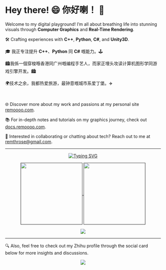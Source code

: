 # Hey there! 😄 你好喇！ 👋

Welcome to my digital playground! I’m all about breathing life into stunning visuals through **Computer Graphics** and **Real-Time Rendering**.

🛠 Crafting experiences with **C++**, **Python**, **C#**, and **Unity3D**.

🎓 我正专注提升 **C++**、**Python** 同 **C#** 嘅能力。🕹️

🏙️我係一個穿梭喺香港同广州嘅编程手艺人，而家正埋头攻读计算机图形学同游戏引擎开发。🏙️

🌍技术之余，我都热爱旅游，最钟意嘅城市系爱丁堡。✈️

<br>

🌐 Discover more about my work and passions at my personal site [remoooo.com](https://remoooo.com). 

📚 For in-depth notes and tutorials on my graphics journey, check out [docs.remoooo.com](https://docs.remoooo.com). 

📧 Interested in collaborating or chatting about tech? Reach out to me at [remthrose@gmail.com](mailto:remthrose@gmail.com). 

----

<p align="center">
  <a href="https://git.io/typing-svg"><img src="https://readme-typing-svg.demolab.com?font=Fira+Code&size=21&duration=500&pause=200&center=true&vCenter=true&random=false&width=550&separator=%3D&lines=print(%22Hello%2C+World!%22)%3Decho+%22Hello%2C+World!%22%3Dfun+main()+%7B+println(%22Hello%2C+World!%22)+%7D%3DSystem.Console.WriteLine(%22Hello%2C+World!%22);%3D%3C%3Fphp+echo+%22Hello%2C+World!%22;+%3F%3E" alt="Typing SVG" /></a>
</p>

<p align="center">
  <a href="">
    <img height=200 align="center" src="https://github-readme-stats.vercel.app/api?username=Remyuu&show_icons=true&theme=radical" />
  </a>
  <a href="">
    <img height=200 align="center" src="https://github-readme-stats.vercel.app/api/top-langs?username=Remyuu&layout=compact&langs_count=8&card_width=320&theme=radical" />
  </a>
</p>


<p align="center">
  <img alig src="https://github-profile-trophy.vercel.app/?username=Remyuu&column=5&theme=onedark" />
</p>

----

🔍 Also, feel free to check out my Zhihu profile through the social card below for more insights and discussions.

<p align="center">
  <a href="https://www.zhihu.com/people/ycjc-90">
    <img src="https://stats.justsong.cn/api/zhihu?username=ycjc-90&theme=dark"  />
  </a>
</p>

<!--
**Remyuu/Remyuu** is a ✨ _special_ ✨ repository because its `README.md` (this file) appears on your GitHub profile.

<img src="https://stats.justsong.cn/api/zhihu?username=ycjc-90&theme=dark"  />

Here are some ideas to get you started:

- 🔭 I’m currently working on ...
- 🌱 I’m currently learning ...
- 👯 I’m looking to collaborate on ...
- 🤔 I’m looking for help with ...
- 💬 Ask me about ...
- 📫 How to reach me: ...
- 😄 Pronouns: ...
- ⚡ Fun fact: ...
-->
